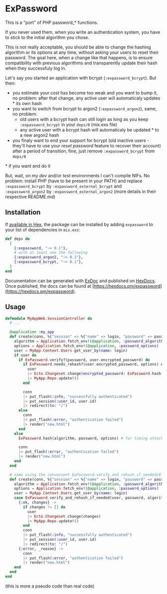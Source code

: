 # ExPassword

This is a "port" of PHP password\_\* functions.

If you never used them, when you write an authentication system, you have to stick to the initial algorithm you chose.

This is not really acceptable, you should be able to change the hashing algorithm or its options at any time, without asking your users to reset their password. The goal here, when a change like that happens, is to ensure compatibility with previous algorithms and transparently update their hash when they successfuly log in.

Let's say you started an application with bcrypt (`:expassword_bcrypt`). But then:

* you estimate your *cost* has become too weak and you want to bump it, no problem: after that change, any active user will automaticaly updates \* its own hash
* you want to switch from bcrypt to argon2 (`:expassword_argon2`), same, no problem:
  + old users with a bcrypt hash can still login as long as you keep `:expassword_bcrypt` in your `deps/0` (mix.exs file)
  + any active user with a bcrypt hash will automaticaly be updated \* to a new argon2 hash
* you finaly want to end your support for bcrypt (old inactive users - they'll have to use your *reset password* feature to recover their account) after a period of transition, fine, just remove `:expassword_bcrypt` from `deps/0`

\* if you want and do it

But, wait, on my *dev* and/or *test* environments I can't compile NIFs. No problem: install PHP (have to be present in your PATH) and replace `:expassword_bcrypt` by `:expassword_external_bcrypt` and `:expassword_argon2` by `:expassword_external_argon2` (more details in their respective README.md)

## Installation

If [available in Hex](https://hex.pm/docs/publish), the package can be installed by adding `expassword` to your list of dependencies in `mix.exs`:

```elixir
def deps do
  [
    {:expassword, "~> 0.1"},
    # with at least one the following
    {:expassword_argon2, "~> 0.1"},
    {:expassword_bcrypt, "~> 0.1"},
  ]
end
```

Documentation can be generated with [ExDoc](https://github.com/elixir-lang/ex_doc) and published on [HexDocs](https://hexdocs.pm). Once published, the docs can be found at [https://hexdocs.pm/expassword](https://hexdocs.pm/expassword).

## Usage

```elixir
defmodule MyAppWeb.SessionController do
  # ...

  @application :my_app
  def create(conn, %{"session" => %{"name" => login, "password" => password}}) do
    algorithm = Application.fetch_env!(@application, :password_algorithm)
    options = Application.fetch_env!(@application, :password_options)
    user = MyApp.Context.Users.get_user_by(name: login)
    if user do
      if ExPassword.verify?(password, user.encrypted_password) do
        if ExPassword.needs_rehash?(user.encrypted_password, options) do
          user
          |> Ecto.Changeset.change(encrypted_password: ExPassword.hash(algorithm, password, options))
          |> MyApp.Repo.update!()
        end

        conn
        |> put_flash(:info, "successfully authenticated")
        |> put_session(:user_id, user.id)
        |> redirect(to: "/")
      else
        conn
        |> put_flash(:error, "authentication failed")
        |> render("new.html")
      end
    else
      ExPassword.hash(algorithm, password, options) # for timing attacks

      conn
      |> put_flash(:error, "authentication failed")
      |> render("new.html")
    end
  end

  # same using the convenient ExPassword.verify_and_rehash_if_needed/6
  def create(conn, %{"session" => %{"name" => login, "password" => password}}) do
    algorithm = Application.fetch_env!(@application, :password_algorithm)
    options = Application.fetch_env!(@application, :password_options)
    user = MyApp.Context.Users.get_user_by(name: login)
    case ExPassword.verify_and_rehash_if_needed(user, password, algorithm, options) do
      {:ok, changes} ->
        if changes != [] do
          user
          |> Ecto.Changeset.change(changes)
          |> MyApp.Repo.update!()
        end
        conn
        |> put_flash(:info, "successfully authenticated")
        |> put_session(:user_id, user.id)
        |> redirect(to: "/")
      {:error, _reason} ->
        conn
        |> put_flash(:error, "authentication failed")
        |> render("new.html")
    end
  end
end
```

(this is more a pseudo code than real code)
